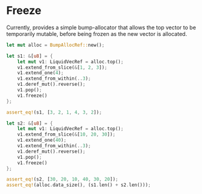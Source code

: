 # Freeze
Currently, provides a simple bump-allocator that allows the top vector to be temporarily mutable, before being frozen as the new vector is allocated.

```rs
let mut alloc = BumpAllocRef::new();

let s1: &[u8] = {
    let mut v1: LiquidVecRef = alloc.top();
    v1.extend_from_slice(&[1, 2, 3]);
    v1.extend_one(4);
    v1.extend_from_within(..3);
    v1.deref_mut().reverse();
    v1.pop();
    v1.freeze()
};

assert_eq!(s1, [3, 2, 1, 4, 3, 2]);

let s2: &[u8] = {
    let mut v1: LiquidVecRef = alloc.top();
    v1.extend_from_slice(&[10, 20, 30]);
    v1.extend_one(40);
    v1.extend_from_within(..3);
    v1.deref_mut().reverse();
    v1.pop();
    v1.freeze()
};

assert_eq!(s2, [30, 20, 10, 40, 30, 20]);
assert_eq!(alloc.data_size(), (s1.len() + s2.len()));
```
